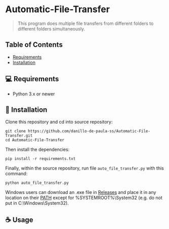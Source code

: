 # Automatic-File-Transfer
> This program does multiple file transfers from different folders to different folders simultaneously.

## Table of Contents
* [Requirements](#-requirements)
* [Installation](#-installation)

## 💻 Requirements
- Python 3.x or newer

## 🚀 Installation
Clone this repository and cd into source repository:
```
git clone https://github.com/danillo-de-paula-ss/Automatic-File-Transfer.git
cd Automatic-File-Transfer
```

Then install the dependencies:
```
pip install -r requirements.txt
```

Finally, within the source repository, run file `auto_file_transfer.py` with this command:
```
python auto_file_transfer.py
```

Windows users can download an .exe file in [Releases](https://github.com/danillo-de-paula-ss/Automatic-File-Transfer/releases) and place it in any location on their [PATH](https://en.wikipedia.org/wiki/PATH_%28variable%29) except for %SYSTEMROOT%\System32 (e.g. do not put in C:\Windows\System32).

## ☕ Usage

